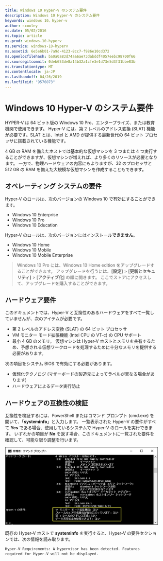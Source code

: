 ```yaml
---
title: Windows 10 Hyper-V のシステム要件
description: Windows 10 Hyper-V のシステム要件
keywords: windows 10、hyper-v
author: scooley
ms.date: 05/02/2016
ms.topic: article
ms.prod: windows-10-hyperv
ms.service: windows-10-hyperv
ms.assetid: 6e5e6b01-7a9d-4123-8cc7-f986e10cd372
ms.openlocfilehash: ba0a0a83d74aa6ae73dabddf4057eebc98700f66
ms.sourcegitcommit: 0deb653de8a14b32a1cfe3e1d73e5d3f31bbe83b
ms.translationtype: MT
ms.contentlocale: ja-JP
ms.lasthandoff: 04/26/2019
ms.locfileid: "9576073"
---
```

# <a name="windows-10-hyper-v-system-requirements"></a>Windows 10 Hyper-V のシステム要件

HYPER-V は 64 ビット版の Windows 10 Pro、エンタープライズ、または教育機関で使用できます。 Hyper-V には、第 2 レベルのアドレス変換 (SLAT) 機能が必要です。SLAT とは、Intel と AMD が提供する最新世代の 64 ビット プロセッサに搭載されている機能です。

4 GB の RAM を備えたホストでは基本的な仮想マシンを 3 つまたは 4 つ実行することができますが、仮想マシンが増えれば、より多くのリソースが必要となります。 一方で、物理ハードウェアの内容にもよりますが、32 のプロセッサと 512 GB の RAM を備えた大規模な仮想マシンを作成することもできます。

## <a name="operating-system-requirements"></a>オペレーティング システムの要件

Hyper-V のロールは、次のバージョンの Windows 10 で有効にすることができます。

- Windows 10 Enterprise
- Windows 10 Pro
- Windows 10 Education

Hyper-V のロールは、次のバージョンにはインストール**できません**。

- Windows 10 Home
- Windows 10 Mobile
- Windows 10 Mobile Enterprise

>Windows 10 Pro には、Windows 10 Home edition をアップグレードすることができます。 アップグレードを行うには、**[設定]** > **[更新とセキュリティ]** > **[アクティブ化]** の順に開きます。 ここでストアにアクセスして、アップグレードを購入することができます。

## <a name="hardware-requirements"></a>ハードウェア要件

このドキュメントでは、Hyper-V と互換性のあるハードウェアをすべて一覧していませんが、次のアイテムが必要です。
    
- 第 2 レベルのアドレス変換 (SLAT) の 64 ビット プロセッサ
- VM モニター モード拡張機能 (Intel CPU の VT-c) の CPU サポート
- 最小 4 GB のメモリ。 仮想マシンは Hyper-V ホストとメモリを共有するため、予想される仮想ワークロードを処理するために十分なメモリを提供する必要があります。

次の項目をシステム BIOS で有効にする必要があります。
- 仮想化テクノロジ (マザーボードの製造元によってラベルが異なる場合があります)
- ハードウェアによるデータ実行防止

## <a name="verify-hardware-compatibility"></a>ハードウェアの互換性の検証

互換性を検証するには、PowerShell またはコマンド プロンプト (cmd.exe) を開いて、「**systeminfo**」と入力します。 一覧表示された Hyper-V の要件がすべて **Yes** である場合、使用しているシステムで Hyper-V のロールを実行できます。 いずれかの項目が **No** を返す場合、このドキュメントに一覧された要件を確認して、可能な限り調整を行います。

![](media/SystemInfo-upd.png)

既存の Hyper-V ホストで **systeminfo** を実行すると、Hyper-V の要件セクションでは、次の情報を読み取ります。

```
Hyper-V Requirements: A hypervisor has been detected. Features required for Hyper-V will not be displayed.
```

